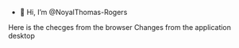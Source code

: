 - 👋 Hi, I’m @NoyalThomas-Rogers

<!---
NoyalThomas-Rogers/NoyalThomas-Rogers is a ✨ special ✨ repository because its `README.md` (this file) appears on your GitHub profile.
You can click the Preview link to take a look at your changes.
--->

Here is the checges from the browser
Changes from the application desktop


